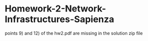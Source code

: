# Homework-2-Network-Infrastructures-Sapienza
points 9) and 12) of the hw2.pdf are missing in the solution zip file
